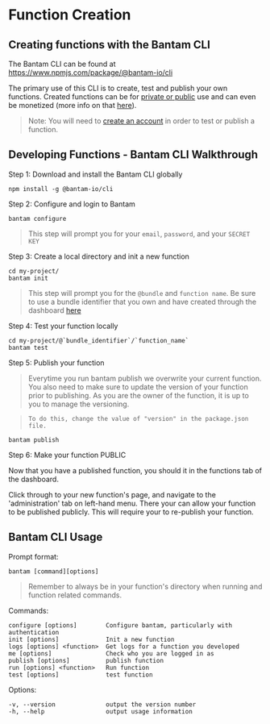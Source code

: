# Function Creation

## Creating functions with the Bantam CLI

The Bantam CLI can be found at https://www.npmjs.com/package/@bantam-io/cli

The primary use of this CLI is to create, test and publish your own functions. Created functions can be for [private or public](public-functions.md) use and can even be monetized (more info on that [here](making-money.md)).

> Note: You will need to [create an account](https://bantam.io/landing/bundle/@images) in order to test or publish a function.

## Developing Functions - Bantam CLI Walkthrough

Step 1: Download and install the Bantam CLI globally

```
npm install -g @bantam-io/cli
```

Step 2: Configure and login to Bantam

```
bantam configure
```

> This step will prompt you for your `email`, `password`, and your `SECRET KEY`

Step 3: Create a local directory and init a new function

```
cd my-project/
bantam init
```

> This step will prompt you for the `@bundle` and `function name`. Be sure to use a bundle identifier that you own and have created through the dashboard [here](https://bantam.io/develop)

Step 4: Test your function locally

```
cd my-project/@`bundle_identifier`/`function_name`
bantam test
```

Step 5: Publish your function

> Everytime you run bantam publish we overwrite your current function. You also need to make sure to update the version of your function prior to publishing. As you are the owner of the function, it is up to you to manage the versioning.

> `To do this, change the value of "version" in the package.json file.`

```
bantam publish
```

Step 6: Make your function PUBLIC

Now that you have a published function, you should it in the functions tab of the dashboard.

Click through to your new function's page, and navigate to the 'administration' tab on left-hand menu. There your can allow your function to be published publicly. This will require your to re-publish your function.

## Bantam CLI Usage

Prompt format:

```
bantam [command][options]
```

> Remember to always be in your function's directory when running and function related commands.

Commands:

```
configure [options]        Configure bantam, particularly with authentication
init [options]             Init a new function
logs [options] <function>  Get logs for a function you developed
me [options]               Check who you are logged in as
publish [options]          publish function
run [options] <function>   Run function
test [options]             test function
```

Options:

```
-v, --version              output the version number
-h, --help                 output usage information
```

